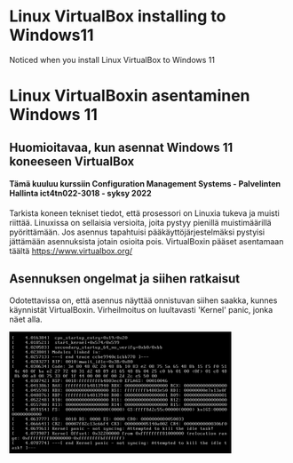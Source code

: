 # Linux VirtualBox installing to Windows11
Noticed when you install Linux VirtualBox to Windows 11

# Linux VirtualBoxin asentaminen Windows 11
## Huomioitavaa, kun asennat Windows 11 koneeseen VirtualBox

#### Tämä kuuluu kurssiin  Configuration Management Systems - Palvelinten Hallinta ict4tn022-3018 - syksy 2022

Tarkista koneen tekniset tiedot, että prosessori on Linuxia tukeva ja muisti riittää. Linuxissa on sellaisia versioita, joita pystyy pienillä muistimäärillä pyörittämään. Jos asennus tapahtuisi pääkäyttöjärjestelmäksi pystyisi jättämään asennuksista jotain osioita pois. VirtualBoxin pääset asentamaan täältä https://www.virtualbox.org/

## Asennuksen ongelmat ja siihen ratkaisut

Odotettavissa on, että asennus näyttää onnistuvan siihen saakka, kunnes käynnistät VirtualBoxin. Virheilmoitus on luultavasti 'Kernel' panic, jonka näet alla.

<img src="alku8C.PNG">



